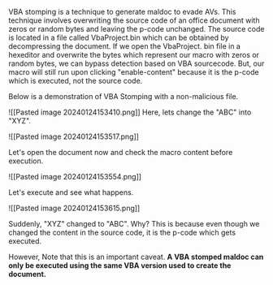 
VBA stomping is a technique to generate maldoc to evade AVs. This technique involves overwriting the source code of an office document with zeros or random bytes and leaving the p-code unchanged.  The source code is located in a file called VbaProject.bin which can be obtained by decompressing the document. If we open the VbaProject. bin file in a hexeditor and overwrite the bytes which represent our macro with zeros or random bytes, we can bypass detection based on VBA sourcecode. But, our macro will still run upon clicking "enable-content" because it is the p-code which is executed, not the source code.

Below is a demonstration of VBA Stomping with a non-malicious file.

![[Pasted image 20240124153410.png]]
Here, lets change the "ABC" into "XYZ".

![[Pasted image 20240124153517.png]]

Let's open the document now and check the macro content before execution.

![[Pasted image 20240124153554.png]]

Let's execute and see what happens.

![[Pasted image 20240124153615.png]]

Suddenly, "XYZ" changed to "ABC". Why? This is because even though we changed the content in the source code, it is the p-code which gets executed.

However, Note that this is an important caveat. **A VBA stomped maldoc can only be executed using the same VBA version used to create the document.**
